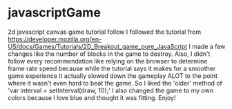 # javascriptGame
2d javascript canvas game tutorial follow
I followed the tutorial from https://developer.mozilla.org/en-US/docs/Games/Tutorials/2D_Breakout_game_pure_JavaScript
I made a few changes like the number of blocks in the game to destroy. Also,
I didn't follow every recommendation like relying on the browser to determine frame rate speed because while the tutorial says it makes 
for a smoother game experience it actually slowed down the gameplay ALOT to the point where it wasn't even hard to beat the game. So I
liked the 'older' method of 'var interval = setInterval(draw, 10);'
I also changed the game to my own colors because I love blue and thought it was fitting. Enjoy!
